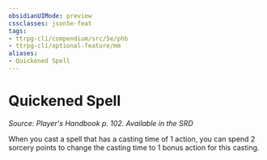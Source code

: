 ```yaml
---
obsidianUIMode: preview
cssclasses: json5e-feat
tags:
- ttrpg-cli/compendium/src/5e/phb
- ttrpg-cli/optional-feature/mm
aliases:
- Quickened Spell
---
```

# Quickened Spell
*Source: Player's Handbook p. 102. Available in the <span title='Systems Reference Document (5.1)'>SRD</span>*  

When you cast a spell that has a casting time of 1 action, you can spend 2 sorcery points to change the casting time to 1 bonus action for this casting.
